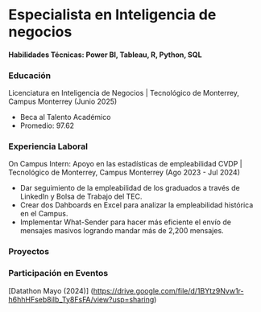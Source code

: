 # Especialista en Inteligencia de negocios

#### Habilidades Técnicas: Power BI, Tableau, R, Python, SQL

### Educación
Licenciatura en Inteligencia de Negocios | Tecnológico de Monterrey, Campus Monterrey (Junio 2025)
- Beca al Talento Académico 
- Promedio: 97.62

### Experiencia Laboral
On Campus Intern: Apoyo en las estadísticas de empleabilidad CVDP | Tecnológico de Monterrey, Campus Monterrey (Ago 2023 - Jul 2024)
- Dar seguimiento de la empleabilidad de los graduados a través de LinkedIn y Bolsa de Trabajo del TEC.
- Crear dos Dahboards en Excel para analizar la empleabilidad histórica en el Campus.
- Implementar What-Sender para hacer más eficiente el envío de mensajes masivos logrando mandar más de 2,200 mensajes.


### Proyectos

### Participación en Eventos
[Datathon Mayo (2024)] (https://drive.google.com/file/d/1BYtz9Nvw1r-h6hhHFseb8iIb_Ty8FsFA/view?usp=sharing)

